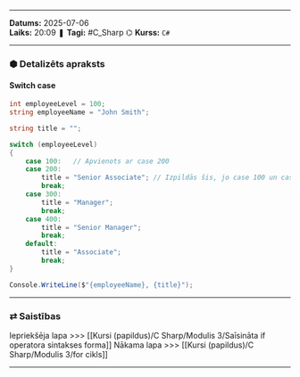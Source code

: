 ___
**Datums:** 2025-07-06   
**Laiks:** 20:09 
❚ **Tagi:** #C_Sharp 
⌬ **Kurss:**  `C#`

---
### ⬢ Detalizēts apraksts
#### Switch case

```csharp
int employeeLevel = 100;
string employeeName = "John Smith";

string title = "";

switch (employeeLevel)
{
    case 100:   // Apvienots ar case 200
    case 200:
        title = "Senior Associate"; // Izpildās šis, jo case 100 un case 200 tagad ir apvienoti
        break;
    case 300:
        title = "Manager";
        break;
    case 400:
        title = "Senior Manager";
        break;
    default:
        title = "Associate";
        break;
}

Console.WriteLine($"{employeeName}, {title}");
```

---
### ⇄ Saistības
Iepriekšēja lapa >>> [[Kursi (papildus)/C Sharp/Modulis 3/Saīsināta if operatora sintakses forma]]
Nākama lapa >>> [[Kursi (papildus)/C Sharp/Modulis 3/for cikls]]
___